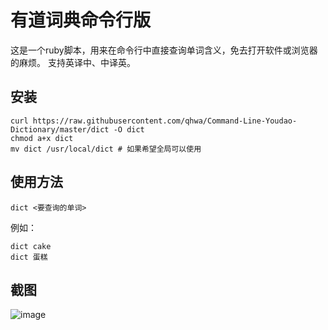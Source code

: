 # 有道词典命令行版

这是一个ruby脚本，用来在命令行中直接查询单词含义，免去打开软件或浏览器的麻烦。
支持英译中、中译英。

## 安装

```console
curl https://raw.githubusercontent.com/qhwa/Command-Line-Youdao-Dictionary/master/dict -O dict
chmod a+x dict
mv dict /usr/local/dict # 如果希望全局可以使用
```

## 使用方法

~~~console
dict <要查询的单词>
~~~

例如：

~~~console
dict cake
dict 蛋糕
~~~

## 截图

![image](https://user-images.githubusercontent.com/43009/29802165-4153d614-8ca6-11e7-823a-08f89553afdd.png)
